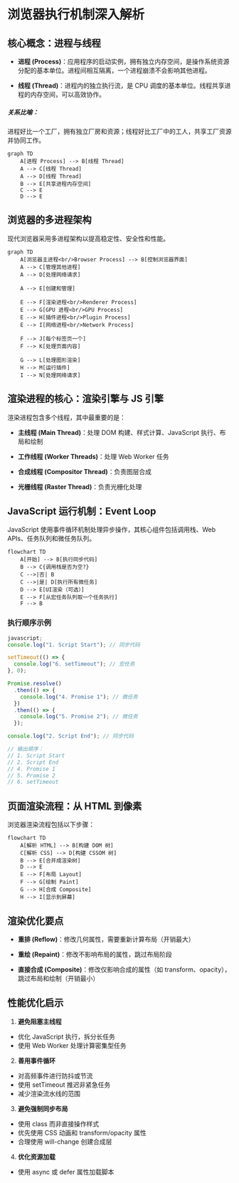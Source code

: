 # 浏览器执行机制深入解析

## 核心概念：进程与线程

- **进程 (Process)**：应用程序的启动实例，拥有独立内存空间，是操作系统资源分配的基本单位。进程间相互隔离，一个进程崩溃不会影响其他进程。

- **线程 (Thread)**：进程内的独立执行流，是 CPU 调度的基本单位。线程共享进程的内存空间，可以高效协作。

##### 关系比喻：

进程好比一个工厂，拥有独立厂房和资源；线程好比工厂中的工人，共享工厂资源并协同工作。

```mermaid
graph TD
    A[进程 Process] --> B[线程 Thread]
    A --> C[线程 Thread]
    A --> D[线程 Thread]
    B --> E[共享进程内存空间]
    C --> E
    D --> E
```

## 浏览器的多进程架构

现代浏览器采用多进程架构以提高稳定性、安全性和性能。

```mermaid
graph TD
    A[浏览器主进程<br/>Browser Process] --> B[控制浏览器界面]
    A --> C[管理其他进程]
    A --> D[处理网络请求]

    A --> E[创建和管理]

    E --> F[渲染进程<br/>Renderer Process]
    E --> G[GPU 进程<br/>GPU Process]
    E --> H[插件进程<br/>Plugin Process]
    E --> I[网络进程<br/>Network Process]

    F --> J[每个标签页一个]
    F --> K[处理页面内容]

    G --> L[处理图形渲染]
    H --> M[运行插件]
    I --> N[处理网络请求]
```

## 渲染进程的核心：渲染引擎与 JS 引擎

渲染进程包含多个线程，其中最重要的是：

- **主线程 (Main Thread)**：处理 DOM 构建、样式计算、JavaScript 执行、布局和绘制

- **工作线程 (Worker Threads)**：处理 Web Worker 任务

- **合成线程 (Compositor Thread)**：负责图层合成

- **光栅线程 (Raster Thread)**：负责光栅化处理

## JavaScript 运行机制：Event Loop

JavaScript 使用事件循环机制处理异步操作，其核心组件包括调用栈、Web APIs、任务队列和微任务队列。

```mermaid
flowchart TD
    A[开始] --> B[执行同步代码]
    B --> C{调用栈是否为空?}
    C -->|否| B
    C -->|是| D[执行所有微任务]
    D --> E[UI渲染（可选）]
    E --> F[从宏任务队列取一个任务执行]
    F --> B
```

### 执行顺序示例

```js
javascript;
console.log("1. Script Start"); // 同步代码

setTimeout(() => {
  console.log("6. setTimeout"); // 宏任务
}, 0);

Promise.resolve()
  .then(() => {
    console.log("4. Promise 1"); // 微任务
  })
  .then(() => {
    console.log("5. Promise 2"); // 微任务
  });

console.log("2. Script End"); // 同步代码

// 输出顺序：
// 1. Script Start
// 2. Script End
// 4. Promise 1
// 5. Promise 2
// 6. setTimeout
```

## 页面渲染流程：从 HTML 到像素

浏览器渲染流程包括以下步骤：

```mermaid
flowchart TD
    A[解析 HTML] --> B[构建 DOM 树]
    C[解析 CSS] --> D[构建 CSSOM 树]
    B --> E[合并成渲染树]
    D --> E
    E --> F[布局 Layout]
    F --> G[绘制 Paint]
    G --> H[合成 Composite]
    H --> I[显示到屏幕]
```

## 渲染优化要点

- **重排 (Reflow)**：修改几何属性，需要重新计算布局（开销最大）

- **重绘 (Repaint)**：修改不影响布局的属性，跳过布局阶段

- **直接合成 (Composite)**：修改仅影响合成的属性（如 transform、opacity），跳过布局和绘制（开销最小）

## 性能优化启示

1. **避免阻塞主线程**

- 优化 JavaScript 执行，拆分长任务
- 使用 Web Worker 处理计算密集型任务

2. **善用事件循环**

- 对高频事件进行防抖或节流
- 使用 setTimeout 推迟非紧急任务
- 减少渲染流水线的范围

3. **避免强制同步布局**

- 使用 class 而非直接操作样式
- 优先使用 CSS 动画和 transform/opacity 属性
- 合理使用 will-change 创建合成层

4. **优化资源加载**

- 使用 async 或 defer 属性加载脚本
